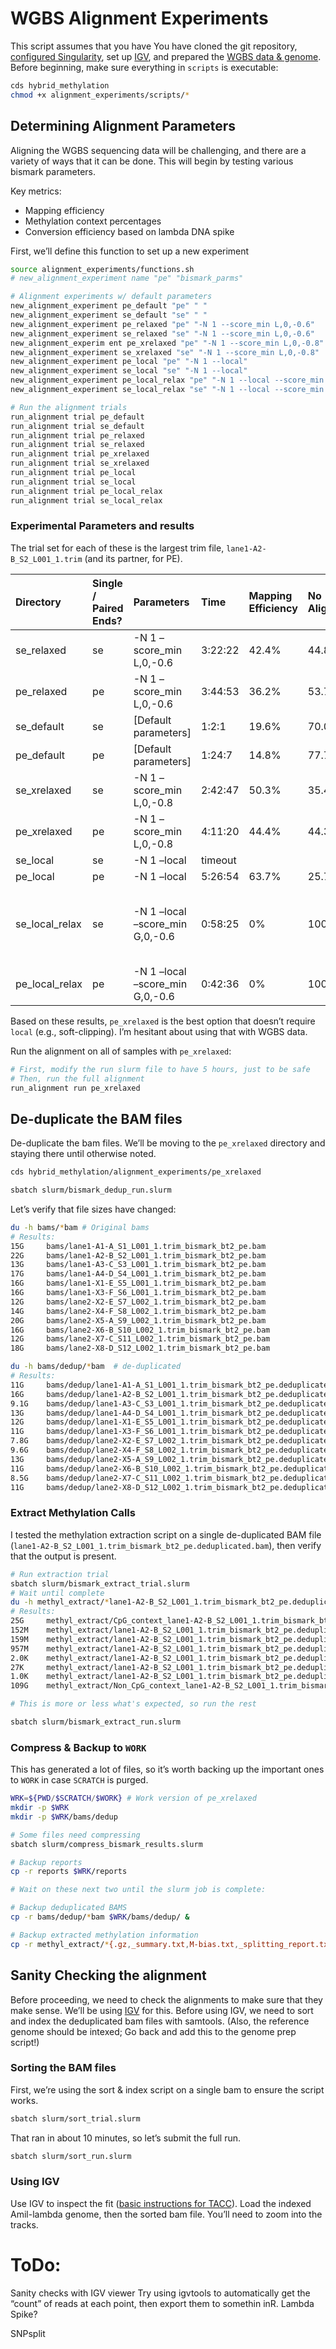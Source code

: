 
# WGBS Alignment Experiments

This script assumes that you have You have cloned the git repository,
[configured Singularity](../setup/docker/), set up [IGV](../setup/igv),
and prepared the [WGBS data & genome](../setup/wgbs_setup/). Before
beginning, make sure everything in `scripts` is executable:

``` bash
cds hybrid_methylation
chmod +x alignment_experiments/scripts/*
```

## Determining Alignment Parameters

Aligning the WGBS sequencing data will be challenging, and there are a
variety of ways that it can be done. This will begin by testing various
bismark parameters.

Key metrics:

-   Mapping efficiency
-   Methylation context percentages
-   Conversion efficiency based on lambda DNA spike

First, we’ll define this function to set up a new experiment

``` bash
source alignment_experiments/functions.sh
# new_alignment_experiment name "pe" "bismark_parms"

# Alignment experiments w/ default parameters
new_alignment_experiment pe_default "pe" " "
new_alignment_experiment se_default "se" " "
new_alignment_experiment pe_relaxed "pe" "-N 1 --score_min L,0,-0.6"
new_alignment_experiment se_relaxed "se" "-N 1 --score_min L,0,-0.6"
new_alignment_experim ent pe_xrelaxed "pe" "-N 1 --score_min L,0,-0.8"
new_alignment_experiment se_xrelaxed "se" "-N 1 --score_min L,0,-0.8"
new_alignment_experiment pe_local "pe" "-N 1 --local"
new_alignment_experiment se_local "se" "-N 1 --local"
new_alignment_experiment pe_local_relax "pe" "-N 1 --local --score_min G,0,-0.6"
new_alignment_experiment se_local_relax "se" "-N 1 --local --score_min G,0,-0.6"

# Run the alignment trials
run_alignment trial pe_default
run_alignment trial se_default
run_alignment trial pe_relaxed
run_alignment trial se_relaxed
run_alignment trial pe_xrelaxed
run_alignment trial se_xrelaxed
run_alignment trial pe_local
run_alignment trial se_local
run_alignment trial pe_local_relax
run_alignment trial se_local_relax
```

### Experimental Parameters and results

The trial set for each of these is the largest trim file,
`lane1-A2-B_S2_L001_1.trim` (and its partner, for PE).

| Directory      | Single / Paired Ends? | Parameters                      | Time    | Mapping Efficiency | No Alignment | CpG Context | CHG Context | CHH Context | Unknown Context | Conversion Efficiency (lambda) | Comments                                          |
|:---------------|:----------------------|:--------------------------------|:--------|:-------------------|:-------------|:------------|:------------|:------------|:----------------|:-------------------------------|:--------------------------------------------------|
| se_relaxed     | se                    | -N 1 –score_min L,0,-0.6        | 3:22:22 | 42.4%              | 44.8%        | 9.2%        | 1.7%        | 1.9%        | 21.8%           |                                |                                                   |
| pe_relaxed     | pe                    | -N 1 –score_min L,0,-0.6        | 3:44:53 | 36.2%              | 53.7%        | 9.5%        | 1.7%        | 1.9%        | 23.6%           |                                |                                                   |
| se_default     | se                    | \[Default parameters\]          | 1:2:1   | 19.6%              | 70.0%        | 9.1%        | 0.9%        | 1.0%        | 18.5%           |                                |                                                   |
| pe_default     | pe                    | \[Default parameters\]          | 1:24:7  | 14.8%              | 77.7%        | 9.1%        | 1.0%        | 1.0%        | 19.8%           |                                |                                                   |
| se_xrelaxed    | se                    | -N 1 –score_min L,0,-0.8        | 2:42:47 | 50.3%              | 35.4%        | 9.2%        | 1.9%        | 2.2%        | 19.7%           |                                |                                                   |
| pe_xrelaxed    | pe                    | -N 1 –score_min L,0,-0.8        | 4:11:20 | 44.4%              | 44.35%       | 9.4%        | 2.0%        | 2.2%        | 21.6%           |                                |                                                   |
| se_local       | se                    | -N 1 –local                     | timeout |                    |              |             |             |             |                 |                                |                                                   |
| pe_local       | pe                    | -N 1 –local                     | 5:26:54 | 63.7%              | 25.7%        | 8.2%        | 1.0%        | 1.5%        | 4.9%            |                                |                                                   |
| se_local_relax | se                    | -N 1 –local –score_min G,0,-0.6 | 0:58:25 | 0%                 | 100%         | NA          | NA          | NA          | NA              |                                | I should figure out how score_min works for local |
| pe_local_relax | pe                    | -N 1 –local –score_min G,0,-0.6 | 0:42:36 | 0%                 | 100%         | NA          | NA          | NA          | NA              |                                |                                                   |

Based on these results, `pe_xrelaxed` is the best option that doesn’t
require `local` (e.g., soft-clipping). I’m hesitant about using that
with WGBS data.

Run the alignment on all of samples with `pe_xrelaxed`:

``` bash
# First, modify the run slurm file to have 5 hours, just to be safe
# Then, run the full alignment
run_alignment run pe_xrelaxed
```

## De-duplicate the BAM files

De-duplicate the bam files. We’ll be moving to the `pe_xrelaxed`
directory and staying there until otherwise noted.

``` bash
cds hybrid_methylation/alignment_experiments/pe_xrelaxed

sbatch slurm/bismark_dedup_run.slurm
```

Let’s verify that file sizes have changed:

``` bash
du -h bams/*bam # Original bams
# Results:
15G     bams/lane1-A1-A_S1_L001_1.trim_bismark_bt2_pe.bam
22G     bams/lane1-A2-B_S2_L001_1.trim_bismark_bt2_pe.bam
13G     bams/lane1-A3-C_S3_L001_1.trim_bismark_bt2_pe.bam
17G     bams/lane1-A4-D_S4_L001_1.trim_bismark_bt2_pe.bam
16G     bams/lane1-X1-E_S5_L001_1.trim_bismark_bt2_pe.bam
16G     bams/lane1-X3-F_S6_L001_1.trim_bismark_bt2_pe.bam
12G     bams/lane2-X2-E_S7_L002_1.trim_bismark_bt2_pe.bam
14G     bams/lane2-X4-F_S8_L002_1.trim_bismark_bt2_pe.bam
20G     bams/lane2-X5-A_S9_L002_1.trim_bismark_bt2_pe.bam
16G     bams/lane2-X6-B_S10_L002_1.trim_bismark_bt2_pe.bam
12G     bams/lane2-X7-C_S11_L002_1.trim_bismark_bt2_pe.bam
18G     bams/lane2-X8-D_S12_L002_1.trim_bismark_bt2_pe.bam

du -h bams/dedup/*bam  # de-duplicated
# Results:
11G     bams/dedup/lane1-A1-A_S1_L001_1.trim_bismark_bt2_pe.deduplicated.bam
16G     bams/dedup/lane1-A2-B_S2_L001_1.trim_bismark_bt2_pe.deduplicated.bam
9.1G    bams/dedup/lane1-A3-C_S3_L001_1.trim_bismark_bt2_pe.deduplicated.bam
13G     bams/dedup/lane1-A4-D_S4_L001_1.trim_bismark_bt2_pe.deduplicated.bam
12G     bams/dedup/lane1-X1-E_S5_L001_1.trim_bismark_bt2_pe.deduplicated.bam
11G     bams/dedup/lane1-X3-F_S6_L001_1.trim_bismark_bt2_pe.deduplicated.bam
7.8G    bams/dedup/lane2-X2-E_S7_L002_1.trim_bismark_bt2_pe.deduplicated.bam
9.6G    bams/dedup/lane2-X4-F_S8_L002_1.trim_bismark_bt2_pe.deduplicated.bam
13G     bams/dedup/lane2-X5-A_S9_L002_1.trim_bismark_bt2_pe.deduplicated.bam
11G     bams/dedup/lane2-X6-B_S10_L002_1.trim_bismark_bt2_pe.deduplicated.bam
8.5G    bams/dedup/lane2-X7-C_S11_L002_1.trim_bismark_bt2_pe.deduplicated.bam
11G     bams/dedup/lane2-X8-D_S12_L002_1.trim_bismark_bt2_pe.deduplicated.bam
```

### Extract Methylation Calls

I tested the methylation extraction script on a single de-duplicated BAM
file (`lane1-A2-B_S2_L001_1.trim_bismark_bt2_pe.deduplicated.bam`), then
verify that the output is present.

``` bash
# Run extraction trial
sbatch slurm/bismark_extract_trial.slurm
# Wait until complete
du -h methyl_extract/*lane1-A2-B_S2_L001_1.trim_bismark_bt2_pe.deduplicated*
# Results:
25G     methyl_extract/CpG_context_lane1-A2-B_S2_L001_1.trim_bismark_bt2_pe.deduplicated.txt
152M    methyl_extract/lane1-A2-B_S2_L001_1.trim_bismark_bt2_pe.deduplicated.bedGraph.gz
159M    methyl_extract/lane1-A2-B_S2_L001_1.trim_bismark_bt2_pe.deduplicated.bismark.cov.gz
957M    methyl_extract/lane1-A2-B_S2_L001_1.trim_bismark_bt2_pe.deduplicated.CpG_report.txt
2.0K    methyl_extract/lane1-A2-B_S2_L001_1.trim_bismark_bt2_pe.deduplicated.cytosine_context_summary.txt
27K     methyl_extract/lane1-A2-B_S2_L001_1.trim_bismark_bt2_pe.deduplicated.M-bias.txt
1.0K    methyl_extract/lane1-A2-B_S2_L001_1.trim_bismark_bt2_pe.deduplicated_splitting_report.txt
109G    methyl_extract/Non_CpG_context_lane1-A2-B_S2_L001_1.trim_bismark_bt2_pe.deduplicated.txt

# This is more or less what's expected, so run the rest

sbatch slurm/bismark_extract_run.slurm
```

### Compress & Backup to `WORK`

This has generated a lot of files, so it’s worth backing up the
important ones to `WORK` in case `SCRATCH` is purged.

``` bash
WRK=${PWD/$SCRATCH/$WORK} # Work version of pe_xrelaxed
mkdir -p $WRK
mkdir -p $WRK/bams/dedup

# Some files need compressing
sbatch slurm/compress_bismark_results.slurm

# Backup reports
cp -r reports $WRK/reports

# Wait on these next two until the slurm job is complete:

# Backup deduplicated BAMS
cp -r bams/dedup/*bam $WRK/bams/dedup/ &

# Backup extracted methylation information
cp -r methyl_extract/*{.gz,_summary.txt,M-bias.txt,_splitting_report.txt} $WRK/methyl_extract
```

## Sanity Checking the alignment

Before proceeding, we need to check the alignments to make sure that
they make sense. We’ll be using [IGV](https://igv.org) for this. Before
using IGV, we need to sort and index the deduplicated bam files with
samtools. (Also, the reference genome should be intexed; Go back and add
this to the genome prep script!)

### Sorting the BAM files

First, we’re using the sort & index script on a single bam to ensure the
script works.

``` bash
sbatch slurm/sort_trial.slurm
```

That ran in about 10 minutes, so let’s submit the full run.

``` bash
sbatch slurm/sort_run.slurm
```

### Using IGV

Use IGV to inspect the fit ([basic instructions for
TACC](../setup/igv)). Load the indexed Amil-lambda genome, then the
sorted bam file. You’ll need to zoom into the tracks.

# ToDo:

Sanity checks with IGV viewer Try using igvtools to automatically get
the “count” of reads at each point, then export them to somethin inR.
Lambda Spike?

SNPsplit

